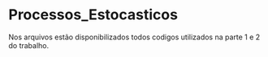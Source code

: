 # Processos_Estocasticos

Nos arquivos estão disponibilizados todos codigos utilizados na parte 1 e 2 do trabalho.
